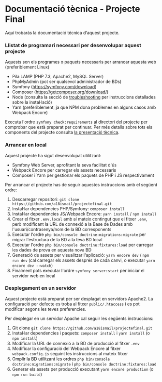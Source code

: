 # Documentació tècnica - Projecte Final

Aquí trobarás la documentació técnica d'aquest projecte.

### Llistat de programari necessari per desenvolupar aquest projecte

Aquests son els programes o paquets necessaris per arrancar aquesta web (preferiblement Linux)

- Pila LAMP (PHP 7.3, Apache2, MySQL Server)
- PhpMyAdmin (pot ser qualsevol administrador de BDs)
- Symfony (https://symfony.com/download)
- Composer (https://getcomposer.org/download/)
- Node (consulta la secció de [troubleshooting](FAQ.md) per instruccions detallades sobre la instal·lació)
- Yarn (preferiblement, ja que NPM dona problemes en alguns casos amb Webpack Encore)

Executa l'ordre `symfony check:requirements` al directori del projecte per comprobar que està preparat per continuar.
Per més detalls sobre tots els components del projecte consulta [la presentació tècnica](documentacio.md).

### Arrancar en local

Aquest projecte ha sigut desenvolupat utilitzant:
- Symfony Web Server, aprofitant la seva facilitat d'ús
- Webpack Encore per carregar els assets necessaris 
- Composer i Yarn per gestionar els paquets de PHP i JS respectivament

Per arrancar el projecte has de seguir aquestes instruccions amb el següent ordre:

1. Descarregar repositori: `git clone https://github.com/a18ismail/projectefinal.git`
2. Instal·lar dependencies PHP/Symfony: `composer install`
3. Instal·lar dependencies JS/Webpack Encore: `yarn install` / `npm install`
4. Crear el fitxer `.env.local` amb al mateix contingut que el fitxer `.env`, però modificant la URL de connexió a la Base de Dades amb l'usuari/contrasenya/nom de la BD corresponents
5. Executar l'ordre `php bin/console doctrine:migrations:migrate` per migrar l'estructura de la BD a la teva BD local
6. Executar l'ordre `php bin/console doctrine:fixtures:load` per carregar les dades de prova en aquesta nova BD
7. Generació de assets per visualitzar l'aplicació: `yarn encore dev` / `npm run dev` (cal carregar els assets després de cada canvi, o executar `yarn encore dev --watch`)
8. Finalment pots executar l'ordre `symfony server:start` per iniciar el servidor web en local

### Desplegament en un servidor 

Aquest projecte està preparat per ser desplagat en servidors Apache2. La configuració per defecte es troba al fitxer `public/.htaccess` i es pot modificar segons les teves preferencies.

Per desplegar en un servidor Apache cal seguir les següents instruccions:

1. Git clone `git clone https://github.com/a18ismail/projectefinal.git`
2. Instal·lar dependencies i paquets: `composer install` i `yarn install` (o `npm install`)
3. Modificar la URL de connexió a la BD de producció al fitxer `.env`
4. Modificar la configuració del Webpack Encore al fitxer `webpack.config.js` seguint les instruccions al mateix fitxer
4. Omplir la BD utilitzant les ordres `php bin/console doctrine:migrations:migrate` i `php bin/console doctrine:fixtures:load`
5. Generar els assets per producció executant `yarn encore production` (o `npm run build`)

